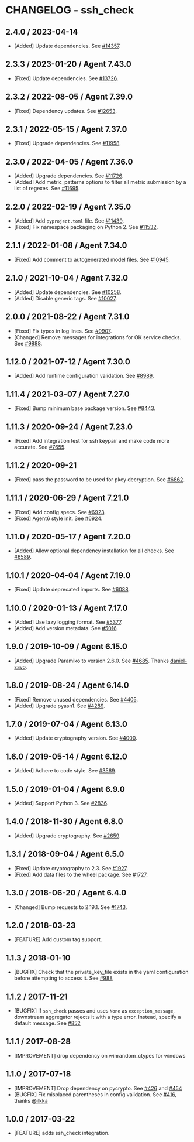 # CHANGELOG - ssh_check

## 2.4.0 / 2023-04-14

* [Added] Update dependencies. See [#14357](https://github.com/DataDog/integrations-core/pull/14357).

## 2.3.3 / 2023-01-20 / Agent 7.43.0

* [Fixed] Update dependencies. See [#13726](https://github.com/DataDog/integrations-core/pull/13726).

## 2.3.2 / 2022-08-05 / Agent 7.39.0

* [Fixed] Dependency updates. See [#12653](https://github.com/DataDog/integrations-core/pull/12653).

## 2.3.1 / 2022-05-15 / Agent 7.37.0

* [Fixed] Upgrade dependencies. See [#11958](https://github.com/DataDog/integrations-core/pull/11958).

## 2.3.0 / 2022-04-05 / Agent 7.36.0

* [Added] Upgrade dependencies. See [#11726](https://github.com/DataDog/integrations-core/pull/11726).
* [Added] Add metric_patterns options to filter all metric submission by a list of regexes. See [#11695](https://github.com/DataDog/integrations-core/pull/11695).

## 2.2.0 / 2022-02-19 / Agent 7.35.0

* [Added] Add `pyproject.toml` file. See [#11439](https://github.com/DataDog/integrations-core/pull/11439).
* [Fixed] Fix namespace packaging on Python 2. See [#11532](https://github.com/DataDog/integrations-core/pull/11532).

## 2.1.1 / 2022-01-08 / Agent 7.34.0

* [Fixed] Add comment to autogenerated model files. See [#10945](https://github.com/DataDog/integrations-core/pull/10945).

## 2.1.0 / 2021-10-04 / Agent 7.32.0

* [Added] Update dependencies. See [#10258](https://github.com/DataDog/integrations-core/pull/10258).
* [Added] Disable generic tags. See [#10027](https://github.com/DataDog/integrations-core/pull/10027).

## 2.0.0 / 2021-08-22 / Agent 7.31.0

* [Fixed] Fix typos in log lines. See [#9907](https://github.com/DataDog/integrations-core/pull/9907).
* [Changed] Remove messages for integrations for OK service checks. See [#9888](https://github.com/DataDog/integrations-core/pull/9888).

## 1.12.0 / 2021-07-12 / Agent 7.30.0

* [Added] Add runtime configuration validation. See [#8989](https://github.com/DataDog/integrations-core/pull/8989).

## 1.11.4 / 2021-03-07 / Agent 7.27.0

* [Fixed] Bump minimum base package version. See [#8443](https://github.com/DataDog/integrations-core/pull/8443).

## 1.11.3 / 2020-09-24 / Agent 7.23.0

* [Fixed] Add integration test for ssh keypair and make code more accurate. See [#7655](https://github.com/DataDog/integrations-core/pull/7655).

## 1.11.2 / 2020-09-21

* [Fixed] pass the password to be used for pkey decryption. See [#6862](https://github.com/DataDog/integrations-core/pull/6862).

## 1.11.1 / 2020-06-29 / Agent 7.21.0

* [Fixed] Add config specs. See [#6923](https://github.com/DataDog/integrations-core/pull/6923).
* [Fixed] Agent6 style init. See [#6924](https://github.com/DataDog/integrations-core/pull/6924).

## 1.11.0 / 2020-05-17 / Agent 7.20.0

* [Added] Allow optional dependency installation for all checks. See [#6589](https://github.com/DataDog/integrations-core/pull/6589).

## 1.10.1 / 2020-04-04 / Agent 7.19.0

* [Fixed] Update deprecated imports. See [#6088](https://github.com/DataDog/integrations-core/pull/6088).

## 1.10.0 / 2020-01-13 / Agent 7.17.0

* [Added] Use lazy logging format. See [#5377](https://github.com/DataDog/integrations-core/pull/5377).
* [Added] Add version metadata. See [#5016](https://github.com/DataDog/integrations-core/pull/5016).

## 1.9.0 / 2019-10-09 / Agent 6.15.0

* [Added] Upgrade Paramiko to version 2.6.0. See [#4685](https://github.com/DataDog/integrations-core/pull/4685). Thanks [daniel-savo](https://github.com/daniel-savo).

## 1.8.0 / 2019-08-24 / Agent 6.14.0

* [Fixed] Remove unused dependencies. See [#4405](https://github.com/DataDog/integrations-core/pull/4405).
* [Added] Upgrade pyasn1. See [#4289](https://github.com/DataDog/integrations-core/pull/4289).

## 1.7.0 / 2019-07-04 / Agent 6.13.0

* [Added] Update cryptography version. See [#4000](https://github.com/DataDog/integrations-core/pull/4000).

## 1.6.0 / 2019-05-14 / Agent 6.12.0

* [Added] Adhere to code style. See [#3569](https://github.com/DataDog/integrations-core/pull/3569).

## 1.5.0 / 2019-01-04 / Agent 6.9.0

* [Added] Support Python 3. See [#2836](https://github.com/DataDog/integrations-core/pull/2836).

## 1.4.0 / 2018-11-30 / Agent 6.8.0

* [Added] Upgrade cryptography. See [#2659](https://github.com/DataDog/integrations-core/pull/2659).

## 1.3.1 / 2018-09-04 / Agent 6.5.0

* [Fixed] Update cryptography to 2.3. See [#1927](https://github.com/DataDog/integrations-core/pull/1927).
* [Fixed] Add data files to the wheel package. See [#1727](https://github.com/DataDog/integrations-core/pull/1727).

## 1.3.0 / 2018-06-20 / Agent 6.4.0

* [Changed] Bump requests to 2.19.1. See [#1743](https://github.com/DataDog/integrations-core/pull/1743).

## 1.2.0 / 2018-03-23

* [FEATURE] Add custom tag support.

## 1.1.3 / 2018-01-10

* [BUGFIX] Check that the private_key_file exists in the yaml configuration before attempting to access it. See [#988](https://github.com/DataDog/integrations-core/issues/988)

## 1.1.2 / 2017-11-21

* [BUGFIX] If `ssh_check` passes and uses `None` as `exception_message`, downstream aggregator rejects it with a type error.
  Instead, specify a default message. See [#852](https://github.com/DataDog/integrations-core/issues/852)

## 1.1.1 / 2017-08-28

* [IMPROVEMENT] drop dependency on winrandom_ctypes for windows

## 1.1.0 / 2017-07-18

* [IMPROVEMENT] Drop dependency on pycrypto. See [#426](https://github.com/DataDog/integrations-core/issues/426) and [#454](https://github.com/DataDog/integrations-core/issues/454)
* [BUGFIX] Fix misplaced parentheses in config validation. See [#416](https://github.com/DataDog/integrations-core/issues/416), thanks [@ilkka](https://github.com/ilkka)

## 1.0.0 / 2017-03-22

* [FEATURE] adds ssh_check integration.
